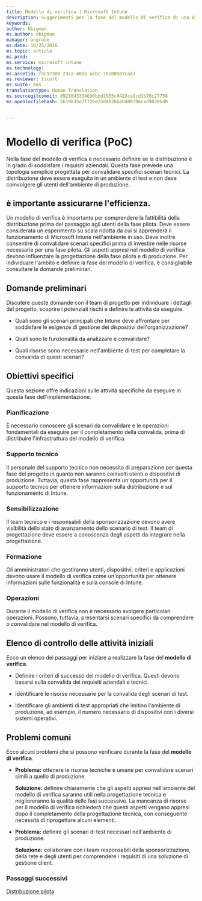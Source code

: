 ```yaml
---
title: Modello di verifica | Microsoft Intune
description: Suggerimenti per la fase del modello di verifica di una distribuzione di Intune.
keywords: 
author: Nbigman
ms.author: nbigman
manager: angrobe
ms.date: 10/25/2016
ms.topic: article
ms.prod: 
ms.service: microsoft-intune
ms.technology: 
ms.assetid: f3c97380-23ca-40da-acbc-78108507cad7
ms.reviewer: tscott
ms.suite: ems
translationtype: Human Translation
ms.sourcegitcommit: 8921043334630bbd2955c0423ca9cd1b76c27758
ms.openlocfilehash: 5b19835e7f726e23d402bbab408796cad9028bd0


---
```


# Modello di verifica (PoC)
Nella fase del modello di verifica è necessario definire se la distribuzione è in grado di soddisfare i requisiti aziendali. Questa fase prevede una topologia semplice progettata per convalidare specifici scenari tecnici.  La distribuzione deve essere eseguita in un ambiente di test e non deve coinvolgere gli utenti dell'ambiente di produzione.

## è importante assicurarne l'efficienza.
Un modello di verifica è importante per comprendere la fattibilità della distribuzione prima del passaggio agli utenti della fase pilota. Deve essere considerata un esperimento su scala ridotta da cui si apprenderà il funzionamento di Microsoft Intune nell'ambiente in uso. Deve inoltre consentire di convalidare scenari specifici prima di investire nelle risorse necessarie per una fase pilota. Gli aspetti appresi nel modello di verifica devono influenzare la progettazione della fase pilota e di produzione.
Per individuare l'ambito e definire la fase del modello di verifica, è consigliabile consultare le domande preliminari.

## Domande preliminari
Discutere queste domande con il team di progetto per individuare i dettagli del progetto, scoprire i potenziali rischi e definire le attività da eseguire.

-   Quali sono gli scenari principali che Intune deve affrontare per soddisfare le esigenze di gestione dei dispositivi dell'organizzazione?

-   Quali sono le funzionalità da analizzare e convalidare?

-   Quali risorse sono necessarie nell'ambiente di test per completare la convalida di questi scenari?

## Obiettivi specifici
Questa sezione offre indicazioni sulle attività specifiche da eseguire in questa fase dell'implementazione.

### Pianificazione
È necessario conoscere gli scenari da convalidare e le operazioni fondamentali da eseguire per il completamento della convalida, prima di distribuire l'infrastruttura del modello di verifica.

### Supporto tecnico
Il personale del supporto tecnico non necessita di preparazione per questa fase del progetto in quanto non saranno coinvolti utenti o dispositivi di produzione. Tuttavia, questa fase rappresenta un'opportunità per il supporto tecnico per ottenere informazioni sulla distribuzione e sul funzionamento di Intune.

### Sensibilizzazione
Il team tecnico e i responsabili della sponsorizzazione devono avere visibilità dello stato di avanzamento dello scenario di test. Il team di progettazione deve essere a conoscenza degli aspetti da integrare nella progettazione.

### Formazione
Gli amministratori che gestiranno utenti, dispositivi, criteri e applicazioni devono usare il modello di verifica come un'opportunità per ottenere informazioni sulle funzionalità e sulla console di Intune.

### Operazioni
Durante il modello di verifica non è necessario svolgere particolari operazioni. Possono, tuttavia, presentarsi scenari specifici da comprendere o convalidare nel modello di verifica.

## Elenco di controllo delle attività iniziali
Ecco un elenco dei passaggi per iniziare a realizzare la fase del **modello di verifica**.

-   Definire i criteri di successo del modello di verifica. Questi devono basarsi sulla convalida dei requisiti aziendali e tecnici.

-   Identificare le risorse necessarie per la convalida degli scenari di test.

-   Identificare gli ambienti di test appropriati che imitino l'ambiente di produzione, ad esempio, il numero necessario di dispositivi con i diversi sistemi operativi.

## Problemi comuni
Ecco alcuni problemi che si possono verificare durante la fase del **modello di verifica**.

-   **Problema:** ottenere le risorse tecniche e umane per convalidare scenari simili a quello di produzione.

    **Soluzione:** definire chiaramente che gli aspetti appresi nell'ambiente del modello di verifica saranno utili nella progettazione tecnica e miglioreranno la qualità delle fasi successive. La mancanza di risorse per il modello di verifica richiederà che questi aspetti vengano appresi dopo il completamento della progettazione tecnica, con conseguente necessità di riprogettare alcuni elementi.

-   **Problema:** definire gli scenari di test necessari nell'ambiente di produzione.

    **Soluzione:** collaborare con i team responsabili della sponsorizzazione, della rete e degli utenti per comprendere i requisiti di una soluzione di gestione client.

### Passaggi successivi
[Distribuzione pilota](pilot.md)



<!--HONumber=Oct16_HO4-->


